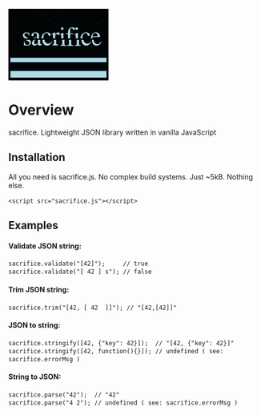 ![sacrifice](https://github.com/SamuraiDangyo/sacrifice/blob/master/logo.jpg)

# Overview
sacrifice. Lightweight JSON library written in vanilla JavaScript

## Installation
All you need is sacrifice.js. No complex build systems. Just ~5kB. Nothing else.
```
<script src="sacrifice.js"></script>
```

## Examples
#### Validate JSON string:
```
sacrifice.validate("[42]");     // true
sacrifice.validate("[ 42 ] s"); // false
```

#### Trim JSON string:
```
sacrifice.trim("[42, [ 42  ]]"); // "[42,[42]]"
```

#### JSON to string:
```
sacrifice.stringify([42, {"key": 42}]);  // "[42, {"key": 42}]"
sacrifice.stringify([42, function(){}]); // undefined ( see: sacrifice.errorMsg )
```

#### String to JSON:
```
sacrifice.parse("42");  // "42"
sacrifice.parse("4 2"); // undefined ( see: sacrifice.errorMsg )
```
